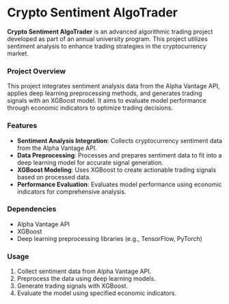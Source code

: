 # Crypto Sentiment AlgoTrader

**Crypto Sentiment AlgoTrader** is an advanced algorithmic trading project developed as part of an annual university program. This project utilizes sentiment analysis to enhance trading strategies in the cryptocurrency market.

### Project Overview
This project integrates sentiment analysis data from the Alpha Vantage API, applies deep learning preprocessing methods, and generates trading signals with an XGBoost model. It aims to evaluate model performance through economic indicators to optimize trading decisions.

### Features
- **Sentiment Analysis Integration**: Collects cryptocurrency sentiment data from the Alpha Vantage API.
- **Data Preprocessing**: Processes and prepares sentiment data to fit into a deep learning model for accurate signal generation.
- **XGBoost Modeling**: Uses XGBoost to create actionable trading signals based on processed data.
- **Performance Evaluation**: Evaluates model performance using economic indicators for comprehensive analysis.

### Dependencies
- Alpha Vantage API
- XGBoost
- Deep learning preprocessing libraries (e.g., TensorFlow, PyTorch)

### Usage
1. Collect sentiment data from Alpha Vantage API.
2. Preprocess the data using deep learning models.
3. Generate trading signals with XGBoost.
4. Evaluate the model using specified economic indicators.
